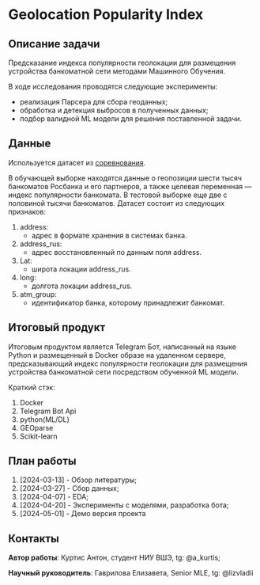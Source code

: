 # Geolocation Popularity Index

## Описание задачи

Предсказание индекса популярности геолокации для размещения устройства банкоматной сети методами Машинного Обучения. 

В ходе исследования проводятся следующие эксперименты:
  - реализация Парсера для сбора геоданных;
  - обработка и детекция выбросов в полученных данных;
  - подбор валидной ML модели для решения поставленной задачи.


## Данные

Используется датасет из [соревнования](https://boosters.pro/championship/rosbank2/overview).

В обучающей выборке находятся данные о геопозиции шести тысяч банкоматов Росбанка и его партнеров, а также целевая переменная — индекс популярности банкомата. В тестовой выборке еще две с половиной тысячи банкоматов.
Датасет состоит из следующих признаков:

1. address:
   - адрес в формате хранения в системах банка.
2. address_rus:
   - адрес восстановленный по данным поля address.
3. Lat:
   - широта локации address_rus.
4. long:
   - долгота  локации address_rus.
5. atm_group:
   - идентификатор банка, которому принадлежит банкомат.

## Итоговый продукт

Итоговым продуктом является Telegram Бот, написанный на языке Python и размещенный в Docker образе на удаленном сервере, предсказывающий индекс популярности геолокации для размещения устройства банкоматной сети посредством обученной ML модели.

Краткий стэк:

1. Docker
2. Telegram Bot Api
3. python(ML/DL)
4. GEOparse
5. Scikit-learn

## План работы
1. [2024-03-13] - Обзор литературы;
2. [2024-03-27] - Сбор данных;
3. [2024-04-07] - EDA;
4. [2024-04-20] - Эксперименты с моделями, разработка бота;
5. [2024-05-01] - Демо версия проекта
   
## Контакты

**Автор работы**: Куртис Антон, студент НИУ ВШЭ, tg: @a_kurtis;

**Научный руководитель**: Гаврилова Елизавета, Senior MLE, tg: @lizvladii

